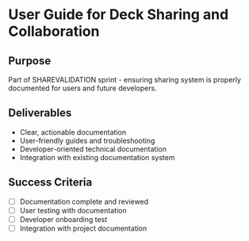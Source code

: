# User Guide for Deck Sharing and Collaboration

## Purpose
Part of SHAREVALIDATION sprint - ensuring sharing system is properly documented for users and future developers.

## Deliverables
- Clear, actionable documentation
- User-friendly guides and troubleshooting
- Developer-oriented technical documentation
- Integration with existing documentation system

## Success Criteria
- [ ] Documentation complete and reviewed
- [ ] User testing with documentation
- [ ] Developer onboarding test
- [ ] Integration with project documentation